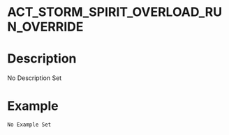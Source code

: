 # ACT_STORM_SPIRIT_OVERLOAD_RUN_OVERRIDE
# Description
No Description Set
# Example
```No Example Set```